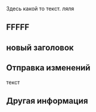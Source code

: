 Здесь какой то текст. 
ляля

## FFFFF

## новый заголовок

## Отправка изменений 

текст

## Другая информация
